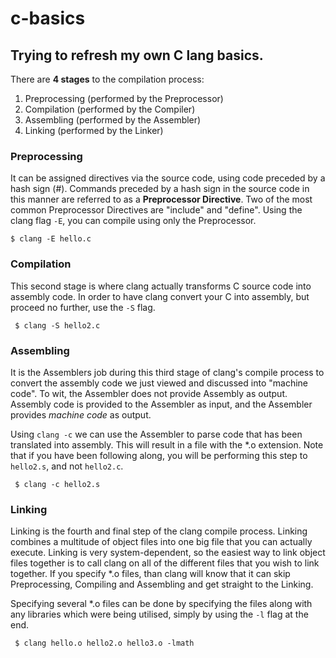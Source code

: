 # c-basics

## Trying to refresh my own C lang basics.

There are **4 stages** to the compilation process:
1. Preprocessing (performed by the Preprocessor)
2. Compilation (performed by the Compiler)
3. Assembling (performed by the Assembler)
4. Linking (performed by the Linker)

### Preprocessing

It can be assigned directives via the source code, using code preceded by a hash sign (#). Commands preceded by a hash sign in the source code in this manner are referred to as a **Preprocessor Directive**. Two of the most common Preprocessor Directives are "include" and "define". Using the clang flag `-E`, you can compile using only the Preprocessor. 

```shell 
$ clang -E hello.c 
```

### Compilation 

This second stage is where clang actually transforms C source code into assembly code. In order to have clang convert your C into assembly, but proceed no further, use the `-S` flag.

```shell
 $ clang -S hello2.c
```

### Assembling 
It is the Assemblers job during this third stage of clang's compile process to convert the assembly code we just viewed and discussed into "machine code". To wit, the Assembler does not provide Assembly as output. Assembly code is provided to the Assembler as input, and the Assembler provides *machine code* as output.

Using `clang -c` we can use the Assembler to parse code that has been translated into assembly. This will result in a file with the *.o extension. Note that if you have been following along, you will be performing this step to `hello2.s`, and not `hello2.c`.

```shell
 $ clang -c hello2.s
```

### Linking 
Linking is the fourth and final step of the clang compile process. Linking combines a multitude of object files into one big file that you can actually execute. Linking is very system-dependent, so the easiest way to link object files together is to call clang on all of the different files that you wish to link together. If you specify *.o files, than clang will know that it can skip Preprocessing, Compiling and Assembling and get straight to the Linking.

Specifying several *.o files can be done by specifying the files along with any libraries which were being utilised, simply by using the `-l` flag at the end.
```shell
 $ clang hello.o hello2.o hello3.o -lmath
```